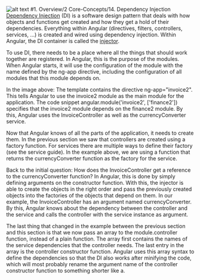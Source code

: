 ![alt text](https://docs.angularjs.org/img/guide/concepts-module-service.png "Template-Controller-Service")
#1. Overview/2 Core-Concepts/14. Dependency Injection
<a class="x-grid-item"  href='/slidedeck/#1. Overview/2 Core-Concepts/14. Dependency Injection' target="_blank">Dependency Injection</a> (DI) is a software design pattern that deals with how objects and functions get created and how they get a hold of their dependencies. Everything within Angular (directives, filters, controllers, services, ...) is created and wired using dependency injection. Within Angular, the DI container is called the <a class="x-grid-item"  href='/slidedeck/#1. Overview/2 Core-Concepts/15. Injector' target="_blank">injector</a>.

To use DI, there needs to be a place where all the things that should work together are registered. In Angular, this is the purpose of the modules. When Angular starts, it will use the configuration of the module with the name defined by the ng-app directive, including the configuration of all modules that this module depends on.

In the image above: The template contains the directive ng-app="invoice2". This tells Angular to use the invoice2 module as the main module for the application. The code snippet angular.module('invoice2', ['finance2']) specifies that the invoice2 module depends on the finance2 module. By this, Angular uses the InvoiceController as well as the currencyConverter service.

Now that Angular knows of all the parts of the application, it needs to create them. In the previous section we saw that controllers are created using a factory function. For services there are multiple ways to define their factory (see the service guide). In the example above, we are using a function that returns the currencyConverter function as the factory for the service.

Back to the initial question: How does the InvoiceController get a reference to the currencyConverter function? In Angular, this is done by simply defining arguments on the constructor function. With this, the injector is able to create the objects in the right order and pass the previously created objects into the factories of the objects that depend on them. In our example, the InvoiceController has an argument named currencyConverter. By this, Angular knows about the dependency between the controller and the service and calls the controller with the service instance as argument.

The last thing that changed in the example between the previous section and this section is that we now pass an array to the module.controller function, instead of a plain function. The array first contains the names of the service dependencies that the controller needs. The last entry in the array is the controller constructor function. Angular uses this array syntax to define the dependencies so that the DI also works after minifying the code, which will most probably rename the argument name of the controller constructor function to something shorter like a.
